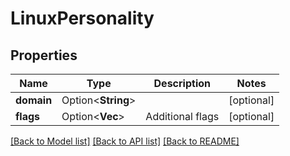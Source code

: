 # LinuxPersonality

## Properties

Name | Type | Description | Notes
------------ | ------------- | ------------- | -------------
**domain** | Option<**String**> |  | [optional]
**flags** | Option<**Vec<String>**> | Additional flags | [optional]

[[Back to Model list]](../README.md#documentation-for-models) [[Back to API list]](../README.md#documentation-for-api-endpoints) [[Back to README]](../README.md)


